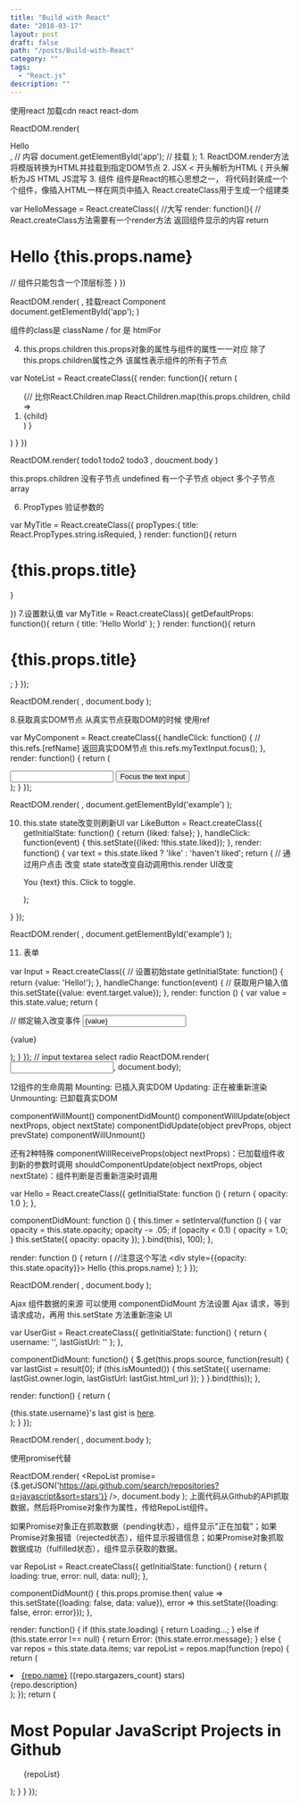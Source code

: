 ```yaml
---
title: "Build with React"
date: "2018-03-17"
layout: post
draft: false
path: "/posts/Build-with-React"
category: ""
tags:
  - "React.js"
description: ""
---
```




使用react
加载cdn react react-dom
<div id="app"></div>

ReactDOM.render(
  <div>Hello</div>, // 内容
  document.getElementById('app'); // 挂载
);
1. ReactDOM.render方法 将模版转换为HTML并挂载到指定DOM节点
2. JSX  < 开头解析为HTML { 开头解析为JS  HTML JS混写
3. 组件
组件是React的核心思想之一， 将代码封装成一个个组件，像插入HTML一样在网页中插入
React.createClass用于生成一个组建类

var HelloMessage = React.createClass({ //大写
  render: function(){  // React.createClass方法需要有一个render方法 返回组件显示的内容
    return <h1>Hello {this.props.name}</h1> // 组件只能包含一个顶层标签
  }
  })

ReactDOM.render(
  <HelloMessage name="John" />, 挂载react Component
  document.getElementById('app');
  )

组件的class是 className / for 是 htmlFor

4. this.props.children
this.props对象的属性与组件的属性一一对应
除了this.props.children属性之外 该属性表示组件的所有子节点

var NoteList = React.createClass({
  render: function(){
    return (
      <ol>
      {// 比你React.Children.map
          React.Children.map(this.props.children, child => <li>{child}</li>)
      }
      </ol>
      )
  }
  })

ReactDOM.render(
  <NoteList>
    <span>todo1</span>
    <span>todo2</span>
    <span>todo3</span>
    </NoteList>,
doucment.body
  )

this.props.children
没有子节点 undefined
有一个子节点 object
多个子节点 array

6. PropTypes
验证参数的

var MyTitle = React.createClass({
  propTypes:{
    title: React.PropTypes.string.isRequied,
  }
  render: function(){
    return <h1> {this.props.title}</h1>
  }

  })
7.设置默认值
var MyTitle = React.createClass){
  getDefaultProps: function(){
    return {
      title: 'Hello World'
    };
  }
  render: function(){
    return <h1>{this.props.title}</h1>;
  }
});

ReactDOM.render(
  <MyTitle />,
  document.body
  );

8.获取真实DOM节点
从真实节点获取DOM的时候 使用ref

var MyComponent = React.createClass({
  handleClick: function() {
    // this.refs.[refName] 返回真实DOM节点
    this.refs.myTextInput.focus();
  },
  render: function() {
    return (
      <div>
        <input type="text" ref="myTextInput" />
        <input type="button" value="Focus the text input" onClick={this.handleClick} />
      </div>
    );
  }
});

ReactDOM.render(
  <MyComponent />,
  document.getElementById('example')
);


10. this.state
state改变则刷新UI
var LikeButton = React.createClass({
  getInitialState: function() {
    return {liked: false};
  },
  handleClick: function(event) {
    this.setState({liked: !this.state.liked});
  },
  render: function() {
    var text = this.state.liked ? 'like' : 'haven\'t liked';
    return (
      // 通过用户点击 改变 state  state改变自动调用this.render UI改变
      <p onClick={this.handleClick}>
        You {text} this. Click to toggle.
      </p>
    );
  }
});

ReactDOM.render(
  <LikeButton />,
  document.getElementById('example')
);

11. 表单

var Input = React.createClass({
  // 设置初始state
  getInitialState: function() {
    return {value: 'Hello!'};
  },
  handleChange: function(event) {
    // 获取用户输入值
    this.setState({value: event.target.value});
  },
  render: function () {
    var value = this.state.value;
    return (
      <div>
      // 绑定输入改变事件
        <input type="text" value={value} onChange={this.handleChange} />
        <p>{value}</p>
      </div>
    );
  }
});
// input textarea select radio
ReactDOM.render(<Input/>, document.body);

12组件的生命周期
Mounting: 已插入真实DOM
Updating: 正在被重新渲染
Unmounting: 已卸载真实DOM

componentWillMount()
componentDidMount()
componentWillUpdate(object nextProps, object nextState)
componentDidUpdate(object prevProps, object prevState)
componentWillUnmount()

还有2种特殊
componentWillReceiveProps(object nextProps)：已加载组件收到新的参数时调用
shouldComponentUpdate(object nextProps, object nextState)：组件判断是否重新渲染时调用

var Hello = React.createClass({
  getInitialState: function () {
    return {
      opacity: 1.0
    };
  },

  componentDidMount: function () {
    this.timer = setInterval(function () {
      var opacity = this.state.opacity;
      opacity -= .05;
      if (opacity < 0.1) {
        opacity = 1.0;
      }
      this.setState({
        opacity: opacity
      });
    }.bind(this), 100);
  },

  render: function () {
    return (
      //注意这个写法
      <div style={{opacity: this.state.opacity}}>
        Hello {this.props.name}
      </div>
    );
  }
});

ReactDOM.render(
  <Hello name="world"/>,
  document.body
);


Ajax 组件数据的来源
可以使用 componentDidMount 方法设置 Ajax 请求，等到请求成功，再用 this.setState 方法重新渲染 UI

var UserGist = React.createClass({
  getInitialState: function() {
    return {
      username: '',
      lastGistUrl: ''
    };
  },

  componentDidMount: function() {
    $.get(this.props.source, function(result) {
      var lastGist = result[0];
      if (this.isMounted()) {
        this.setState({
          username: lastGist.owner.login,
          lastGistUrl: lastGist.html_url
        });
      }
    }.bind(this));
  },

  render: function() {
    return (
      <div>
        {this.state.username}'s last gist is
        <a href={this.state.lastGistUrl}>here</a>.
      </div>
    );
  }
});

ReactDOM.render(
  <UserGist source="https://api.github.com/users/octocat/gists" />,
  document.body
);

使用promise代替

ReactDOM.render(
  <RepoList
    promise={$.getJSON('https://api.github.com/search/repositories?q=javascript&sort=stars')}
  />,
  document.body
);
上面代码从Github的API抓取数据，然后将Promise对象作为属性，传给RepoList组件。

如果Promise对象正在抓取数据（pending状态），组件显示"正在加载"；如果Promise对象报错（rejected状态），组件显示报错信息；如果Promise对象抓取数据成功（fulfilled状态），组件显示获取的数据。


var RepoList = React.createClass({
  getInitialState: function() {
    return { loading: true, error: null, data: null};
  },

  componentDidMount() {
    this.props.promise.then(
      value => this.setState({loading: false, data: value}),
      error => this.setState({loading: false, error: error}));
  },

  render: function() {
    if (this.state.loading) {
      return <span>Loading...</span>;
    }
    else if (this.state.error !== null) {
      return <span>Error: {this.state.error.message}</span>;
    }
    else {
      var repos = this.state.data.items;
      var repoList = repos.map(function (repo) {
        return (
          <li>
            <a href={repo.html_url}>{repo.name}</a> ({repo.stargazers_count} stars) <br/> {repo.description}
          </li>
        );
      });
      return (
        <main>
          <h1>Most Popular JavaScript Projects in Github</h1>
          <ol>{repoList}</ol>
        </main>
      );
    }
  }
});
